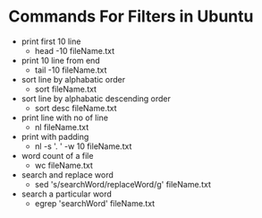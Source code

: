 # Commands For Filters in Ubuntu
- print first 10 line
    - head -10 fileName.txt
- print 10 line from end
    - tail -10 fileName.txt
- sort line by alphabatic order
    - sort fileName.txt
- sort line by alphabatic descending order
    - sort desc fileName.txt
- print line with no of line
    - nl fileName.txt
- print with padding
    - nl -s '. ' -w 10 fileName.txt
- word count of a file
    - wc fileName.txt
- search and replace word
    - sed 's/searchWord/replaceWord/g' fileName.txt
- search a particular word
    - egrep 'searchWord' fileName.txt